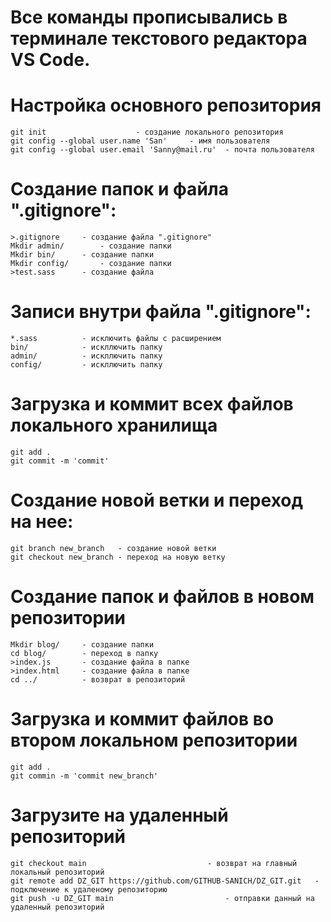 # Все команды прописывались в терминале текстового редактора VS Code.
# Настройка основного репозитория 
	git init					- создание локального репозитория
	git config --global user.name 'San'		- имя пользователя
	git config --global user.email 'Sanny@mail.ru'	- почта пользователя

# Создание папок и файла ".gitignore":
	>.gitignore		- создание файла ".gitignore"
	Mkdir admin/		- создание папки 
	Mkdir bin/		- создание папки 
	Mkdir config/		- создание папки 
	>test.sass		- создание файла

# Записи внутри файла ".gitignore":
	*.sass			- исключить файлы с расширением
	bin/			- искллючить папку
	admin/			- искллючить папку
	config/			- искллючить папку

# Загрузка и коммит всех файлов локального хранилища
	git add . 
	git commit -m 'commit'

# Создание новой ветки и переход на нее:
	git branch new_branch	- создание новой ветки 
	git checkout new_branch	- переход на новую ветку

# Создание папок и файлов в новом репозитории
	Mkdir blog/		- создание папки
	cd blog/		- переход в папку
	>index.js 		- создание файла в папке
	>index.html		- создание файла в папке
	cd ../			- возврат в репозиторий

# Загрузка и коммит файлов во втором локальном репозитории
	git add .
	git commin -m 'commit new_branch'  

# Загрузите на удаленный репозиторий
	git checkout main 							- возврат на главный локальный репозиторий
	git remote add DZ_GIT https://github.com/GITHUB-SANICH/DZ_GIT.git 	- подключение к удаленому репозиторию 
	git push -u DZ_GIT main		 					- отправки данный на удаленный репозиторий
